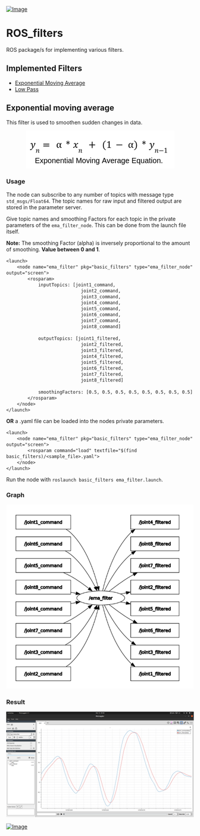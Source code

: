 [![Image](https://img.shields.io/badge/ROS-Noetic-purple.svg)](https://github.com/arthurgomes4)
# ROS_filters

ROS package/s for implementing various filters.

## Implemented Filters
* [Exponential Moving Average](#exponential-moving-average)
* [Low Pass]()

## Exponential moving average
This filter is used to smoothen sudden changes in data.
<p align="center">
    <img src="./data/ema_eq.png"/>
</p>

### Usage
The node can subscribe to any number of topics with message type `std_msgs/Float64`. The topic names for raw input and filtered output are stored in the parameter server. 

Give topic names and smoothing Factors for each topic in the private parameters of the `ema_filter_node`. This can be done from the launch file itself.

**Note:** The smoothing Factor (alpha) is inversely proportional to the amount of smoothing. **Value between 0 and 1**.
```
<launch>
    <node name="ema_filter" pkg="basic_filters" type="ema_filter_node" output="screen">
        <rosparam>
            inputTopics: [joint1_command, 
                            joint2_command, 
                            joint3_command, 
                            joint4_command,
                            joint5_command,
                            joint6_command,
                            joint7_command,
                            joint8_command]

            outputTopics: [joint1_filtered,
                            joint2_filtered,
                            joint3_filtered,
                            joint4_filtered,
                            joint5_filtered,
                            joint6_filtered,
                            joint7_filtered,
                            joint8_filtered]

            smoothingFactors: [0.5, 0.5, 0.5, 0.5, 0.5, 0.5, 0.5, 0.5]
        </rosparam>
    </node>
</launch>
```

**OR** a .yaml file can be loaded into the nodes private parameters.

```
<launch>
    <node name="ema_filter" pkg="basic_filters" type="ema_filter_node" output="screen">
        <rosparam command="load" textfile="$(find basic_filters)/<sample_file>.yaml">
    </node>
</launch>
```

Run the node with `roslaunch basic_filters ema_filter.launch`.
### Graph
<p align="center">
<img src="./data/ema_rqt.png"/>
</p>

### Result
<p align="center">
<img src="./data/ema_plot.png"/>
</p>

[![Image](https://img.shields.io/badge/Developer-arthurgomes4-blue.svg)](https://github.com/arthurgomes4)